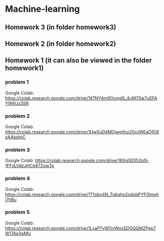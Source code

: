 # Machine-learning
## Homework 3 (in folder homework3)
## Homework 2 (in folder homework2)
## Homework 1 (it can also be viewed in the folder homework1)
### problem 1
Google Colab: https://colab.research.google.com/drive/167NY4m6OomdS_4uM7Sw7uEFAYW6Uz3SR
### problem 2
Google Colab: https://colab.research.google.com/drive/1Uw0uDdMDjwmfnz20vJWEaOfD8zAAbdmC
### problem 3
Google Colab: https://colab.research.google.com/drive/16SgISDI52p5l-1FFsLVdzJHCe87Zow3s
### problem 4
Google Colab: https://colab.research.google.com/drive/1T1obo4N_Tqbqho2odxbPYF0Imvhj7hBu
### problem 5
Google Colab: https://colab.research.google.com/drive/1LxaP7vWOvWoxSDGQQMZPep7W17Ae3gMU
